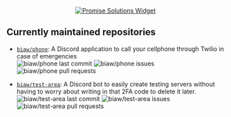 <a href="https://inv.wtf/promisesolutions">
  <p align="center">
    <picture>
      <source media="(prefers-color-scheme: dark)" srcset="https://inv.wtf/widget/promisesolutions?theme=dark">
      <source media="(prefers-color-scheme: light)" srcset="https://inv.wtf/widget/promisesolutions?theme=light">
      <img alt="Promise Solutions Widget">
    </picture>
  </p>
</a>

## Currently maintained repositories

* [`biaw/phone`](https://github.com/biaw/phone): A Discord application to call your cellphone through Twilio in case of emergencies\
![biaw/phone last commit](https://img.shields.io/github/last-commit/biaw/phone)
![biaw/phone issues](https://img.shields.io/github/issues-raw/biaw/phone)
![biaw/phone pull requests](https://img.shields.io/github/issues-pr-raw/biaw/phone)

* [`biaw/test-area`](https://github.com/biaw/test-area): A Discord bot to easily create testing servers without having to worry about writing in that 2FA code to delete it later.\
![biaw/test-area last commit](https://img.shields.io/github/last-commit/biaw/test-area)
![biaw/test-area issues](https://img.shields.io/github/issues-raw/biaw/test-area)
![biaw/test-area pull requests](https://img.shields.io/github/issues-pr-raw/biaw/test-area)
